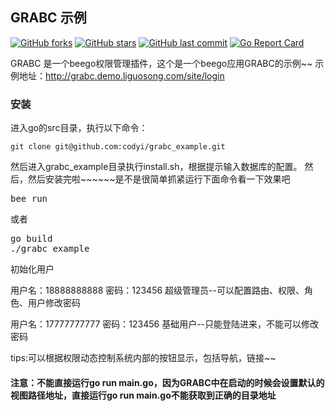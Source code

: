 ## GRABC 示例
[![GitHub forks](https://img.shields.io/github/forks/codyi/grabc_example.svg?style=social&label=Forks)](https://github.com/codyi/grabc_example/network)
[![GitHub stars](https://img.shields.io/github/stars/codyi/grabc_example.svg?style=social&label=Starss)](https://github.com/codyi/grabc_example/stargazers)
[![GitHub last commit](https://img.shields.io/github/last-commit/codyi/grabc_example.svg)](https://github.com/codyi/grabc_example)
[![Go Report Card](https://goreportcard.com/badge/github.com/codyi/grabc_example)](https://goreportcard.com/report/github.com/codyi/grabc_example)  

GRABC 是一个beego权限管理插件，这个是一个beego应用GRABC的示例~~ 示例地址：http://grabc.demo.liguosong.com/site/login

### 安装
进入go的src目录，执行以下命令：

    git clone git@github.com:codyi/grabc_example.git
    
然后进入grabc_example目录执行install.sh，根据提示输入数据库的配置。
然后，然后安装完啦~~~~~~是不是很简单抓紧运行下面命令看一下效果吧

<pre>
bee run
</pre>
或者
<pre>
go build
./grabc_example
</pre>

初始化用户  

用户名：18888888888 密码：123456  超级管理员--可以配置路由、权限、角色、用户修改密码  

用户名：17777777777 密码：123456  基础用户--只能登陆进来，不能可以修改密码  


tips:可以根据权限动态控制系统内部的按钮显示，包括导航，链接~~

#### 注意：不能直接运行go run main.go，因为GRABC中在启动的时候会设置默认的视图路径地址，直接运行go run main.go不能获取到正确的目录地址
